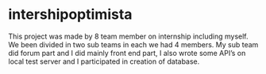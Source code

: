 # intershipoptimista

This project was made by 8 team member on internship including myself. We been divided in two sub teams in each we had 4 members. My sub team did forum part and I did mainly front end part, I also wrote some API’s on local test server and I participated in creation of database.
